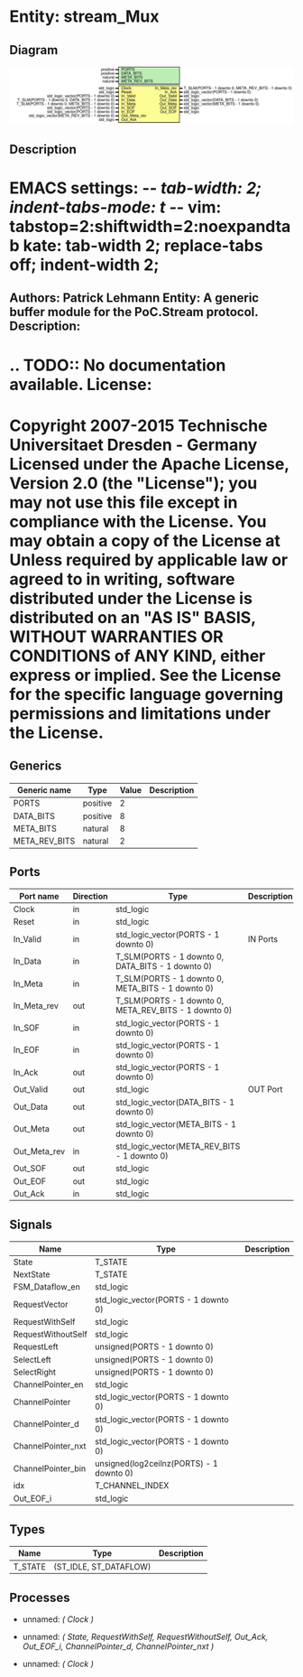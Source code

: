 # Entity: stream_Mux
## Diagram
![Diagram](stream_Mux.svg "Diagram")
## Description
EMACS settings: -*-  tab-width: 2; indent-tabs-mode: t -*-
vim: tabstop=2:shiftwidth=2:noexpandtab
kate: tab-width 2; replace-tabs off; indent-width 2;
=============================================================================
Authors:				 	Patrick Lehmann
Entity:				 	A generic buffer module for the PoC.Stream protocol.
Description:
-------------------------------------
.. TODO:: No documentation available.
License:
=============================================================================
Copyright 2007-2015 Technische Universitaet Dresden - Germany
Licensed under the Apache License, Version 2.0 (the "License");
you may not use this file except in compliance with the License.
You may obtain a copy of the License at
Unless required by applicable law or agreed to in writing, software
distributed under the License is distributed on an "AS IS" BASIS,
WITHOUT WARRANTIES OR CONDITIONS of ANY KIND, either express or implied.
See the License for the specific language governing permissions and
limitations under the License.
=============================================================================
## Generics
| Generic name  | Type     | Value | Description |
| ------------- | -------- | ----- | ----------- |
| PORTS         | positive | 2     |             |
| DATA_BITS     | positive | 8     |             |
| META_BITS     | natural  | 8     |             |
| META_REV_BITS | natural  | 2     |             |
## Ports
| Port name    | Direction | Type                                                  | Description |
| ------------ | --------- | ----------------------------------------------------- | ----------- |
| Clock        | in        | std_logic                                             |             |
| Reset        | in        | std_logic                                             |             |
| In_Valid     | in        | std_logic_vector(PORTS - 1 downto 0)                  | IN Ports    |
| In_Data      | in        | T_SLM(PORTS - 1 downto 0, DATA_BITS - 1 downto 0)     |             |
| In_Meta      | in        | T_SLM(PORTS - 1 downto 0, META_BITS - 1 downto 0)     |             |
| In_Meta_rev  | out       | T_SLM(PORTS - 1 downto 0, META_REV_BITS - 1 downto 0) |             |
| In_SOF       | in        | std_logic_vector(PORTS - 1 downto 0)                  |             |
| In_EOF       | in        | std_logic_vector(PORTS - 1 downto 0)                  |             |
| In_Ack       | out       | std_logic_vector(PORTS - 1 downto 0)                  |             |
| Out_Valid    | out       | std_logic                                             | OUT Port    |
| Out_Data     | out       | std_logic_vector(DATA_BITS - 1 downto 0)              |             |
| Out_Meta     | out       | std_logic_vector(META_BITS - 1 downto 0)              |             |
| Out_Meta_rev | in        | std_logic_vector(META_REV_BITS - 1 downto 0)          |             |
| Out_SOF      | out       | std_logic                                             |             |
| Out_EOF      | out       | std_logic                                             |             |
| Out_Ack      | in        | std_logic                                             |             |
## Signals
| Name               | Type                                     | Description |
| ------------------ | ---------------------------------------- | ----------- |
| State              | T_STATE                                  |             |
| NextState          | T_STATE                                  |             |
| FSM_Dataflow_en    | std_logic                                |             |
| RequestVector      | std_logic_vector(PORTS - 1 downto 0)     |             |
| RequestWithSelf    | std_logic                                |             |
| RequestWithoutSelf | std_logic                                |             |
| RequestLeft        | unsigned(PORTS - 1 downto 0)             |             |
| SelectLeft         | unsigned(PORTS - 1 downto 0)             |             |
| SelectRight        | unsigned(PORTS - 1 downto 0)             |             |
| ChannelPointer_en  | std_logic                                |             |
| ChannelPointer     | std_logic_vector(PORTS - 1 downto 0)     |             |
| ChannelPointer_d   | std_logic_vector(PORTS - 1 downto 0)     |             |
| ChannelPointer_nxt | std_logic_vector(PORTS - 1 downto 0)     |             |
| ChannelPointer_bin | unsigned(log2ceilnz(PORTS) - 1 downto 0) |             |
| idx                | T_CHANNEL_INDEX                          |             |
| Out_EOF_i          | std_logic                                |             |
## Types
| Name    | Type                   | Description |
| ------- | ---------------------- | ----------- |
| T_STATE | (ST_IDLE, ST_DATAFLOW) |             |
## Processes
- unnamed: _( Clock )_

- unnamed: _( State, RequestWithSelf, RequestWithoutSelf, Out_Ack, Out_EOF_i, ChannelPointer_d, ChannelPointer_nxt )_

- unnamed: _( Clock )_

